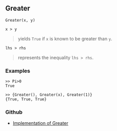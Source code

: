 ## Greater

```
Greater(x, y) 

x > y
```

> yields `True` if `x` is known to be greater than `y`.

```
lhs > rhs
```

> represents the inequality `lhs > rhs`.
 
	
### Examples
 
```
>> Pi>0
True

>> {Greater(), Greater(x), Greater(1)}
{True, True, True}
```

### Github

* [Implementation of Greater](https://github.com/axkr/symja_android_library/blob/master/symja_android_library/matheclipse-core/src/main/java/org/matheclipse/core/builtin/BooleanFunctions.java#L1598) 
